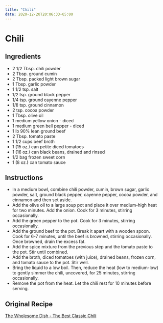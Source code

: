 ```yaml
---
title: "Chili"
date: 2020-12-20T20:06:33-05:00
---
```


# Chili

## Ingredients


- 2 1/2 Tbsp. chili powder
- 2 Tbsp. ground cumin
- 2 Tbsp. packed light brown sugar
- 1 Tbsp. garlic powder
- 1 1/2 tsp. salt
- 1/2 tsp. ground black pepper
- 1/4 tsp. ground cayenne pepper
- 1/8 tsp. ground cinnamon
- 2 tsp. cocoa powder
- 1 Tbsp. olive oil
- 1 medium yellow onion - diced
- 1 medium green bell pepper - diced
- 1 lb 90% lean ground beef
- 2 Tbsp. tomato paste
- 1 1/2 cups beef broth
- 1 (15 oz.) can petite diced tomatoes
- 1 (16 oz.) can black beans, drained and rinsed
- 1/2 bag frozen sweet corn
- 1 (8 oz.) can tomato sauce

## Instructions

- In a medium bowl, combine chili powder, cumin, brown sugar, garlic powder, salt, ground black pepper, cayenne pepper, cocoa powder, and cinnamon and then set aside.
- Add the olive oil to a large soup pot and place it over medium-high heat for two minutes. Add the onion. Cook for 3 minutes, stirring occasionally.
- Add the green pepper to the pot. Cook for 3 minutes, stirring occasionally.
- Add the ground beef to the pot. Break it apart with a wooden spoon. Cook for 6-7 minutes, until the beef is browned, stirring occasionally. Once browned, drain the excess fat.
- Add the spice mixture from the previous step and the tomato paste  to the pot. Stir until combined.
- Add the broth, diced tomatoes (with juice), drained beans, frozen corn, and tomato sauce to the pot. Stir well.
- Bring the liquid to a low boil. Then, reduce the heat (low to medium-low) to gently simmer the chili, uncovered, for 25 minutes, stirring occasionally.
- Remove the pot from the heat. Let the chili rest for 10 minutes before serving.

## Original Recipe

[The Wholesome Dish - The Best Classic Chili](https://www.thewholesomedish.com/the-best-classic-chili/)